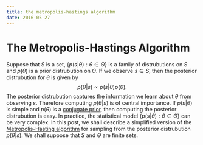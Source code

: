 ```yaml
---
title: the metropolis-hastings algorithm
date: 2016-05-27
---
```


# The Metropolis-Hastings Algorithm

Suppose that $S$ is a set, $\{ p(s \lvert \theta) : \theta \in \Theta\}$ is a family 
of distrubutions on $S$ and $p(\theta)$ is a prior distrubution on $\Theta$. If we 
observe $s \in S$, then the posterior distrubution for $\theta$ is given by
$$p(\theta \lvert s) \propto p(s \lvert \theta) p(\theta).$$
The posterior distrubution captures the information we learn about $\theta$ from 
observing $s$. Therefore computing $p(\theta \lvert s)$ is of central importance. If 
$p(s \lvert \theta)$ is simple and $p(\theta)$ is a [conjugate 
prior](https://en.wikipedia.org/wiki/Conjugate_prior), then computing the posterior 
distrubution is easy. In practice, the statistical model $\{ p(s \lvert \theta) : 
\theta \in \Theta \}$ can be very complex.  In this post, we shall describe a 
simplified version of the [Metropolis-Hasting 
algorithm](https://en.wikipedia.org/wiki/Metropolis%E2%80%93Hastings_algorithm) for 
sampling from the posterior distrubution $p(\theta \lvert s)$. We shall suppose that 
$S$ and $\Theta$ are finite sets. 
